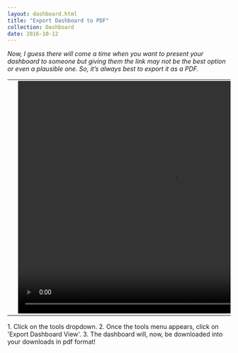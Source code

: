```yaml
---
layout: dashboard.html
title: "Export Dashboard to PDF"
collection: Dashboard
date: 2016-10-12
---
```

_Now, I guess there will come a time when you want to present your dashboard to someone but giving them the link may not be the best option or even a plausible one. So, it’s always best to export it as a PDF._

<table>
<tr>
<td width="50px"></td>
<td width="700px">
<video width="700" height="525" controls>
	<source src="/assets/video/Dashboard/How_to_export_your_dashboard.mp4" type="video/mp4">
	Your browser does not support the video tag.
</video>
</td>
<td width="50px"></td>
</tr>
</table>
1. Click on the tools dropdown.
2. Once the tools menu appears, click on 'Export Dashboard View'.
3. The dashboard will, now, be downloaded into your downloads in pdf format!
